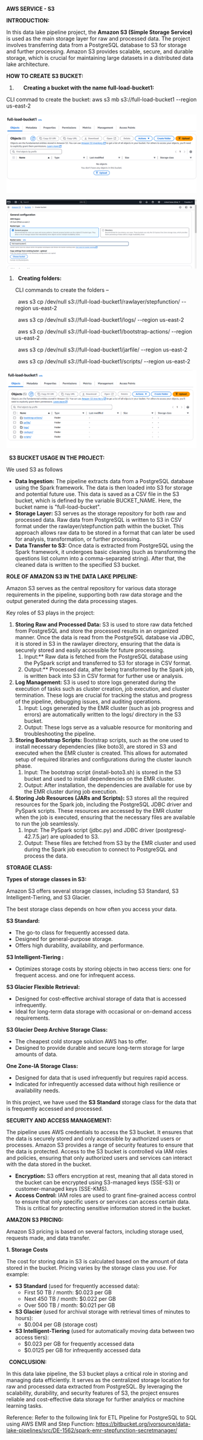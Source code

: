 ﻿**AWS SERVICE - S3**

**INTRODUCTION:**

In this data lake pipeline project, the **Amazon S3 (Simple Storage Service)** is used as the main storage layer for raw and processed data. The project involves transferring data from a PostgreSQL database to S3 for storage and further processing. Amazon S3 provides scalable, secure, and durable storage, which is crucial for maintaining large datasets in a distributed data lake architecture.

**HOW TO CREATE S3 BUCKET:**

1. `   `**Creating a bucket with the name full-load-bucket1:**

CLI commad to create the bucket: aws s3 mb s3://full-load-bucket1 --region us-east-2

![Create a Bucket in S3](bucket.png)

![Give the created bucket with a bucket_name](Createbucket.png)

1. ` `**Creating folders:**

   CLI commands to create the folders –

   ` `aws s3 cp /dev/null s3://full-load-bucket1/rawlayer/stepfunction/ --region us-east-2

   ` `aws s3 cp /dev/null s3://full-load-bucket1/logs/ --region us-east-2

   ` `aws s3 cp /dev/null s3://full-load-bucket1/bootstrap-actions/ --region us-east-2

   ` `aws s3 cp /dev/null s3://full-load-bucket1/jarfile/ --region us-east-2

   ` `aws s3 cp /dev/null s3://full-load-bucket1/scripts/ --region us-east-2

![Creating folders in the created bucket](createfolders.png)

` `**S3 BUCKET USAGE IN THE PROJECT:**

We used S3 as follows

- **Data Ingestion:** The pipeline extracts data from a PostgreSQL database using the Spark framework. The data is then loaded into S3 for storage and potential future use. This data is saved as a CSV file in the S3 bucket, which is defined by the variable BUCKET\_NAME. Here, the bucket name is "full-load-bucket".
- **Storage Layer:** S3 serves as the storage repository for both raw and processed data. Raw data from PostgreSQL is written to S3 in CSV format under the rawlayer/stepfunction path within the bucket. This approach allows raw data to be stored in a format that can later be used for analysis, transformation, or further processing.
- **Data Transfer to S3:** Once data is extracted from PostgreSQL using the Spark framework, it undergoes basic cleaning (such as transforming the questions list column into a comma-separated string). After that, the cleaned data is written to the specified S3 bucket. 

**ROLE OF AMAZON S3 IN THE DATA LAKE PIPELINE:**

Amazon S3 serves as the central repository for various data storage requirements in the pipeline, supporting both raw data storage and the output generated during the data processing stages.

Key roles of S3 plays in the project:

1. **Storing Raw and Processed Data:**
   S3 is used to store raw data fetched from PostgreSQL and store the processed results in an organized manner. Once the data is read from the PostgreSQL database via JDBC, it is stored in S3 in the rawlayer directory, ensuring that the data is securely stored and easily accessible for future processing.
   1. Input:** Raw data is fetched from the PostgreSQL database using the PySpark script and transferred to S3 for storage in CSV format.
   1. Output:** Processed data, after being transformed by the Spark job, is written back into S3 in CSV format for further use or analysis.
1. **Log Management:**
   S3 is used to store logs generated during the execution of tasks such as cluster creation, job execution, and cluster termination. These logs are crucial for tracking the status and progress of the pipeline, debugging issues, and auditing operations.
   1. Input: Logs generated by the EMR cluster (such as job progress and errors) are automatically written to the logs/ directory in the S3 bucket.
   1. Output: These logs serve as a valuable resource for monitoring and troubleshooting the pipeline.
1. **Storing Bootstrap Scripts:**
   Bootstrap scripts, such as the one used to install necessary dependencies (like boto3), are stored in S3 and executed when the EMR cluster is created. This allows for automated setup of required libraries and configurations during the cluster launch phase.
   1. Input: The bootstrap script (install-boto3.sh) is stored in the S3 bucket and used to install dependencies on the EMR cluster.
   1. Output: After installation, the dependencies are available for use by the EMR cluster during job execution.
1. **Storing Job Resources (JARs and Scripts):**
   S3 stores all the required resources for the Spark job, including the PostgreSQL JDBC driver and PySpark scripts. These resources are accessed by the EMR cluster when the job is executed, ensuring that the necessary files are available to run the job seamlessly.
   1. Input: The PySpark script (jdbc.py) and JDBC driver (postgresql-42.7.5.jar) are uploaded to S3.
   1. Output: These files are fetched from S3 by the EMR cluster and used during the Spark job execution to connect to PostgreSQL and process the data.

**STORAGE CLASS:**

**Types of storage classes in S3:**

Amazon S3 offers several storage classes, including S3 Standard, S3 Intelligent-Tiering, and S3 Glacier. 

The best storage class depends on how often you access your data. 

**S3 Standard:**

- The go-to class for frequently accessed data.
- Designed for general-purpose storage.
- Offers high durability, availability, and performance.

**S3 Intelligent-Tiering :**

- Optimizes storage costs by storing objects in two access tiers: one for frequent access. and one for infrequent access.

**S3 Glacier Flexible Retrieval:**

- Designed for cost-effective archival storage of data that is accessed infrequently.
- Ideal for long-term data storage with occasional or on-demand access requirements.

**S3 Glacier Deep Archive Storage Class:**

- The cheapest cold storage solution AWS has to offer. 
- Designed to provide durable and secure long-term storage for large amounts of data.

**One Zone-IA Storage Class:** 

- Designed for data that is used infrequently but requires rapid access.
- Indicated for infrequently accessed data without high resilience or availability needs.

In this project, we have used the **S3 Standard** storage class for the data that is frequently accessed and processed.

**SECURITY AND ACCESS MANAGEMENT:**

The pipeline uses AWS credentials to access the S3 bucket. It ensures that the data is securely stored and only accessible by authorized users or processes. Amazon S3 provides a range of security features to ensure that the data is protected. Access to the S3 bucket is controlled via IAM roles and policies, ensuring that only authorized users and services can interact with the data stored in the bucket.

- **Encryption:** S3 offers encryption at rest, meaning that all data stored in the bucket can be encrypted using S3-managed keys (SSE-S3) or customer-managed keys (SSE-KMS).
- **Access Control:** IAM roles are used to grant fine-grained access control to ensure that only specific users or services can access certain data. This is critical for protecting sensitive information stored in the bucket.

**AMAZON S3 PRICING:** 

Amazon S3 pricing is based on several factors, including storage used, requests made, and data transfer. 

**1. Storage Costs**

The cost for storing data in S3 is calculated based on the amount of data stored in the bucket. Pricing varies by the storage class you use. For example:

- **S3 Standard** (used for frequently accessed data):
  - First 50 TB / month: $0.023 per GB
  - Next 450 TB / month: $0.022 per GB
  - Over 500 TB / month: $0.021 per GB
- **S3 Glacier** (used for archival storage with retrieval times of minutes to hours):
  - $0.004 per GB (storage cost)
- **S3 Intelligent-Tiering** (used for automatically moving data between two access tiers):
  - $0.023 per GB for frequently accessed data
  - $0.0125 per GB for infrequently accessed data

` `**CONCLUSION:**

In this data lake pipeline, the S3 bucket plays a critical role in storing and managing data efficiently. It serves as the centralized storage location for raw and processed data extracted from PostgreSQL. By leveraging the scalability, durability, and security features of S3, the project ensures reliable and cost-effective data storage for further analytics or machine learning tasks.

Reference: Refer to the following link for ETL Pipeline for PostgreSQL to SQL using AWS EMR and Step Function: https://bitbucket.org/ivorsource/data-lake-pipelines/src/DE-1562/spark-emr-stepfunction-secretmanager/
